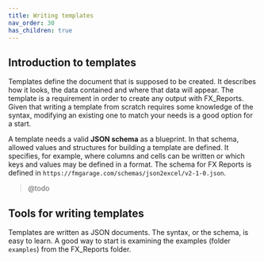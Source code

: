 ```yaml
---
title: Writing templates
nav_order: 30
has_children: true
---
```


## Introduction to templates

Templates define the document that is supposed to be created. It describes how it looks, the data contained and where that data will appear. The template is a requirement in order to create any output with FX_Reports. Given that writing a template from scratch requires some knowledge of the syntax, modifying an existing one to match your needs is a good option for a start.

A template needs a valid **JSON schema** as a blueprint. In that schema, allowed values and structures for building a template are defined. It specifies, for example, where columns and cells can be written or which keys and values may be defined in a format. The schema for  FX Reports is defined in `https://fmgarage.com/schemas/json2excel/v2-1-0.json`.
> @todo

## Tools for writing templates

Templates are written as JSON documents. The syntax, or the schema, is easy to learn. A good way to start is examining the examples (folder `examples`) from the FX_Reports folder.
